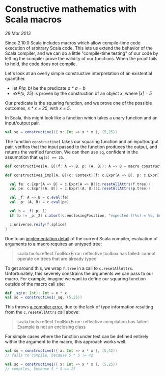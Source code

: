 # Constructive mathematics with Scala macros

*28 Mar 2013*

Since 2.10.0 Scala includes macros which allow compile-time code execution of arbitrary Scala code.  This lets us extend the behavior of the Scala compiler, and we can do a little "compile-time testing" of our code by letting the compiler prove the validity of our functions.  When the proof fails to hold, the code does not compile.

Let's look at an overly simple constructive interpretation of an existential quantifier.

* let *P(a, b)* be the predicate *a * a = b*
* *∃xP(x, 25)* is proven by the construction of an object *x*, where *|x| = 5*

Our predicate is the squaring function, and we prove one of the possible outcomes, *x * x = 25*, with *x = 5*.

In Scala, this might look like a function which takes a unary function and an input/output pair.

``` scala
val sq = constructive1({ x: Int => x * x }, (5,25))
```

The function `constructive1` takes our squaring function and an input/output pair, verifies that the input passed to the function produces the output, and returns the verified function.  We can then use `sq`, confident in the assumption that `sq(5) == 25`.

``` scala
def constructive1[A, B](f: A => B, p: (A, B)): A => B = macro constructive1_impl[A, B]

def constructive1_impl[A, B](c: Context)(f: c.Expr[A => B], p: c.Expr[(A, B)]): c.Expr[A => B] = {

  val fe: c.Expr[A => B] = c.Expr[A => B](c.resetAllAttrs(f.tree))
  val pe: c.Expr[(A, B)] = c.Expr[(A, B)](c.resetAllAttrs(p.tree))

  val _f: A => B = c.eval(fe)
  val _p: (A, B) = c.eval(pe)

  val b = _f(_p._1)
  if (b != _p._2) c.abort(c.enclosingPosition, "expected f(%s) = %s, but was %s".format(_p._1, _p._2, b))

  c.universe.reify(f.splice)
}
```

Due to an [implementation detail](https://issues.scala-lang.org/browse/SI-5748) of the current Scala compiler, evaluation of arguments to a macro requires an untyped tree:

> scala.tools.reflect.ToolBoxError: reflective toolbox has failed: cannot operate on trees that are already typed

To get around this, we wrap `f.tree` in a call to `c.resetAllAttrs`.  Unfortunately, this severely constrains the arguments we can pass to our macro.  For example, imagine we want to define our squaring function outside of the macro call site:

``` scala
def _sq(x: Int): Int = x * x
val sq = constructive1(_sq, (5,25))
```

This throws [a compiler error](http://stackoverflow.com/questions/5143849/scala-is-not-an-enclosing-class), due to the lack of type information resulting from the `c.resetAllAttrs` call above:

> scala.tools.reflect.ToolBoxError: reflective compilation has failed: Example is not an enclosing class

For simple cases where the function under test can be defined entirely within the argument to the macro, this approach works well.

``` scala
val sq = constructive1({ x: Int => x * x }, (5,42))
// fails to compile, because 5 * 5 != 42
```

``` scala
val sq = constructive1({ x: Int => x * x }, (5,25))
// compiles, because 5 * 5 == 25
```
